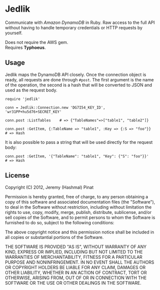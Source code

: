Jedlik
======

Communicate with *Amazon DynamoDB* in Ruby. Raw access to the full API without
having to handle temporary credentials or HTTP requests by yourself.

Does not require the AWS gem.  
Requires **Typhoeus**.

Usage
-----

Jedlik maps the DynamoDB API closely. Once the connection object is ready, all
requests are done through `#post`. The first argument is the name of the
operation, the second is a hash that will be converted to JSON and used as the
request body.

    require 'jedlik'

    conn = Jedlik::Connection.new 'DG7I54_KEY_ID', 'wr31PP+hu5d76+SECRET_KEY'

    conn.post :ListTables    # => {"TableNames"=>["table1", "table2"]}

    conn.post :GetItem, {:TableName => "table1", :Key => {:S => "foo"}}
    # => Hash

It is also possible to pass a string that will be used directly for the
request body:

    conn.post :GetItem, '{"TableName": "table1", "Key": {"S": "foo"}}'
    # => Hash

License
-------

Copyright (C) 2012, Jeremy (Hashmal) Pinat

Permission is hereby granted, free of charge, to any person obtaining a copy
of this software and associated documentation files (the "Software"), to deal
in the Software without restriction, including without limitation the rights
to use, copy, modify, merge, publish, distribute, sublicense, and/or sell
copies of the Software, and to permit persons to whom the Software is
furnished to do so, subject to the following conditions:

The above copyright notice and this permission notice shall be included in all
copies or substantial portions of the Software.

THE SOFTWARE IS PROVIDED "AS IS", WITHOUT WARRANTY OF ANY KIND, EXPRESS OR
IMPLIED, INCLUDING BUT NOT LIMITED TO THE WARRANTIES OF MERCHANTABILITY,
FITNESS FOR A PARTICULAR PURPOSE AND NONINFRINGEMENT. IN NO EVENT SHALL THE
AUTHORS OR COPYRIGHT HOLDERS BE LIABLE FOR ANY CLAIM, DAMAGES OR OTHER
LIABILITY, WHETHER IN AN ACTION OF CONTRACT, TORT OR OTHERWISE, ARISING FROM,
OUT OF OR IN CONNECTION WITH THE SOFTWARE OR THE USE OR OTHER DEALINGS IN THE
SOFTWARE.
